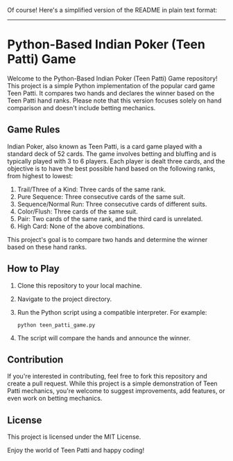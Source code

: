 Of course! Here's a simplified version of the README in plain text format:

---

# Python-Based Indian Poker (Teen Patti) Game

Welcome to the Python-Based Indian Poker (Teen Patti) Game repository! This project is a simple Python implementation of the popular card game Teen Patti. It compares two hands and declares the winner based on the Teen Patti hand ranks. Please note that this version focuses solely on hand comparison and doesn't include betting mechanics.

## Game Rules

Indian Poker, also known as Teen Patti, is a card game played with a standard deck of 52 cards. The game involves betting and bluffing and is typically played with 3 to 6 players. Each player is dealt three cards, and the objective is to have the best possible hand based on the following ranks, from highest to lowest:

1. Trail/Three of a Kind: Three cards of the same rank.
2. Pure Sequence: Three consecutive cards of the same suit.
3. Sequence/Normal Run: Three consecutive cards of different suits.
4. Color/Flush: Three cards of the same suit.
5. Pair: Two cards of the same rank, and the third card is unrelated.
6. High Card: None of the above combinations.

This project's goal is to compare two hands and determine the winner based on these hand ranks.

## How to Play

1. Clone this repository to your local machine.
2. Navigate to the project directory.
3. Run the Python script using a compatible interpreter. For example:

   ```
   python teen_patti_game.py
   ```

4. The script will compare the hands and announce the winner.

## Contribution

If you're interested in contributing, feel free to fork this repository and create a pull request. While this project is a simple demonstration of Teen Patti mechanics, you're welcome to suggest improvements, add features, or even work on betting mechanics.

## License

This project is licensed under the MIT License.


Enjoy the world of Teen Patti and happy coding!

